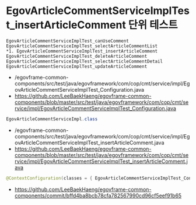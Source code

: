 # EgovArticleCommentServiceImplTest_insertArticleComment 단위 테스트

```
EgovArticleCommentServiceImplTest_canUseComment
EgovArticleCommentServiceImplTest_selectArticleCommentList
*1. EgovArticleCommentServiceImplTest_insertArticleComment
EgovArticleCommentServiceImplTest_deleteArticleComment
EgovArticleCommentServiceImplTest_selectArticleCommentDetail
EgovArticleCommentServiceImplTest_updateArticleComment
```

- /egovframe-common-components/src/test/java/egovframework/com/cop/cmt/service/impl/EgovArticleCommentServiceImplTest_Configuration.java
- https://github.com/LeeBaekHaeng/egovframe-common-components/blob/master/src/test/java/egovframework/com/cop/cmt/service/impl/EgovArticleCommentServiceImplTest_Configuration.java

```java
EgovArticleCommentServiceImpl.class
```

- /egovframe-common-components/src/test/java/egovframework/com/cop/cmt/service/impl/EgovArticleCommentServiceImplTest_insertArticleComment.java
- https://github.com/LeeBaekHaeng/egovframe-common-components/blob/master/src/test/java/egovframework/com/cop/cmt/service/impl/EgovArticleCommentServiceImplTest_insertArticleComment.java

```java
@ContextConfiguration(classes = { EgovArticleCommentServiceImplTest_Configuration.class })
```

- https://github.com/LeeBaekHaeng/egovframe-common-components/commit/bffd4ba8bcb78cfa782567990cd96cf5eef91b65
